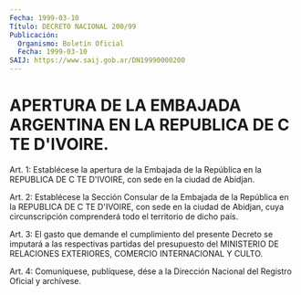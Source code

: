 ```yaml
---
Fecha: 1999-03-10
Título: DECRETO NACIONAL 200/99
Publicación:
  Organismo: Boletín Oficial
  Fecha: 1999-03-10
SAIJ: https://www.saij.gob.ar/DN19990000200
---
```

# APERTURA DE LA EMBAJADA ARGENTINA EN LA REPUBLICA DE C TE D'IVOIRE.

<a id="1"></a>
Art. 1: Establécese la apertura de la Embajada de la República en la REPUBLICA DE C TE D'IVOIRE, con sede en la ciudad  de Abidjan.

<a id="2"></a>
Art.  2:  Establécese  la  Sección Consular de la Embajada de  la República en la REPUBLICA DE C TE  D'IVOIRE,  con sede en la ciudad de Abidjan, cuya circunscripción comprenderá todo  el territorio de dicho país.

<a id="3"></a>
Art. 3: El gasto que demande el cumplimiento del presente  Decreto se   imputará  a  las  respectivas  partidas  del  presupuesto  del MINISTERIO DE RELACIONES EXTERIORES, COMERCIO INTERNACIONAL Y CULTO.

<a id="4"></a>
Art.   4: Comuníquese, publíquese, dése a la Dirección Nacional del Registro Oficial y archívese.